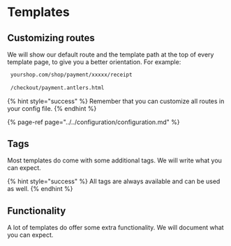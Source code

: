 # Templates

## Customizing routes

We will show our default route and the template path at the top of every template page, to give you a better orientation. For example:

```bash
 yourshop.com/shop/payment/xxxxx/receipt
 
 /checkout/payment.antlers.html
```

{% hint style="success" %}
Remember that you can customize all routes in your config file.
{% endhint %}

{% page-ref page="../../configuration/configuration.md" %}

## Tags

Most templates do come with some additional tags. We will write what you can expect.

{% hint style="success" %}
All tags are always available and can be used as well.
{% endhint %}

## Functionality

A lot of templates do offer some extra functionality. We will document what you can expect.

